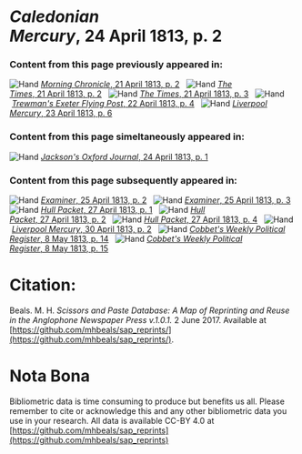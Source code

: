 # *Caledonian Mercury*, 24 April 1813, p. 2  
  
### Content from this page previously appeared in:  
![Hand](http://scissorsandpaste.net/wp-content/uploads/2017/06/smallhandpointer.png) [*Morning Chronicle*, 21 April 1813, p. 2](https://mhbeals.github.io/sap_html/Morning-Chronicle/Morning-Chronicle-21-April-1813-p-2)  
![Hand](http://scissorsandpaste.net/wp-content/uploads/2017/06/smallhandpointer.png) [*The Times*, 21 April 1813, p. 2](https://mhbeals.github.io/sap_html/The-Times/The-Times-21-April-1813-p-2)  
![Hand](http://scissorsandpaste.net/wp-content/uploads/2017/06/smallhandpointer.png) [*The Times*, 21 April 1813, p. 3](https://mhbeals.github.io/sap_html/The-Times/The-Times-21-April-1813-p-3)  
![Hand](http://scissorsandpaste.net/wp-content/uploads/2017/06/smallhandpointer.png) [*Trewman's Exeter Flying Post*, 22 April 1813, p. 4](https://mhbeals.github.io/sap_html/Trewman's-Exeter-Flying-Post/Trewman's-Exeter-Flying-Post-22-April-1813-p-4)  
![Hand](http://scissorsandpaste.net/wp-content/uploads/2017/06/smallhandpointer.png) [*Liverpool Mercury*, 23 April 1813, p. 6](https://mhbeals.github.io/sap_html/Liverpool-Mercury/Liverpool-Mercury-23-April-1813-p-6)  
  
### Content from this page simeltaneously appeared in:  
![Hand](http://scissorsandpaste.net/wp-content/uploads/2017/06/smallhandpointer.png) [*Jackson's Oxford Journal*, 24 April 1813, p. 1](https://mhbeals.github.io/sap_html/Jackson's-Oxford-Journal/Jackson's-Oxford-Journal-24-April-1813-p-1)  
  
### Content from this page subsequently appeared in:  
![Hand](http://scissorsandpaste.net/wp-content/uploads/2017/06/smallhandpointer.png) [*Examiner*, 25 April 1813, p. 2](https://mhbeals.github.io/sap_html/Examiner/Examiner-25-April-1813-p-2)  
![Hand](http://scissorsandpaste.net/wp-content/uploads/2017/06/smallhandpointer.png) [*Examiner*, 25 April 1813, p. 3](https://mhbeals.github.io/sap_html/Examiner/Examiner-25-April-1813-p-3)  
![Hand](http://scissorsandpaste.net/wp-content/uploads/2017/06/smallhandpointer.png) [*Hull Packet*, 27 April 1813, p. 1](https://mhbeals.github.io/sap_html/Hull-Packet/Hull-Packet-27-April-1813-p-1)  
![Hand](http://scissorsandpaste.net/wp-content/uploads/2017/06/smallhandpointer.png) [*Hull Packet*, 27 April 1813, p. 2](https://mhbeals.github.io/sap_html/Hull-Packet/Hull-Packet-27-April-1813-p-2)  
![Hand](http://scissorsandpaste.net/wp-content/uploads/2017/06/smallhandpointer.png) [*Hull Packet*, 27 April 1813, p. 4](https://mhbeals.github.io/sap_html/Hull-Packet/Hull-Packet-27-April-1813-p-4)  
![Hand](http://scissorsandpaste.net/wp-content/uploads/2017/06/smallhandpointer.png) [*Liverpool Mercury*, 30 April 1813, p. 2](https://mhbeals.github.io/sap_html/Liverpool-Mercury/Liverpool-Mercury-30-April-1813-p-2)  
![Hand](http://scissorsandpaste.net/wp-content/uploads/2017/06/smallhandpointer.png) [*Cobbet's Weekly Political Register*, 8 May 1813, p. 14](https://mhbeals.github.io/sap_html/Cobbet's-Weekly-Political-Register/Cobbet's-Weekly-Political-Register-8-May-1813-p-14)  
![Hand](http://scissorsandpaste.net/wp-content/uploads/2017/06/smallhandpointer.png) [*Cobbet's Weekly Political Register*, 8 May 1813, p. 15](https://mhbeals.github.io/sap_html/Cobbet's-Weekly-Political-Register/Cobbet's-Weekly-Political-Register-8-May-1813-p-15)  


# Citation: 

Beals. M. H. *Scissors and Paste Database: A Map of Reprinting and Reuse in the Anglophone Newspaper Press v.1.0.1.* 2 June 2017. Available at [https://github.com/mhbeals/sap_reprints/](https://github.com/mhbeals/sap_reprints/). 

# Nota Bona

Bibliometric data is time consuming to produce but benefits us all. Please remember to cite or acknowledge this and any other bibliometric data you use in your research. All data is available CC-BY 4.0 at [https://github.com/mhbeals/sap_reprints](https://github.com/mhbeals/sap_reprints)